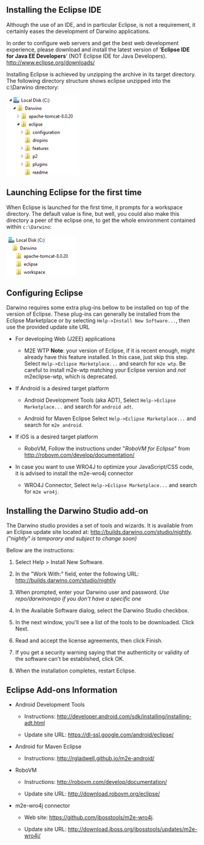 Installing the Eclipse IDE
--------------------------

Although the use of an IDE, and in particular Eclipse, is not a requirement, it
certainly eases the development of Darwino applications.

In order to configure web servers and get the best web development experience,
please download and install the latest version of '**Eclipse IDE for Java EE
Developers**‘ (NOT Eclipse IDE for Java Developers).
<http://www.eclipse.org/downloads/>

Installing Eclipse is achieved by unzipping the archive in its target directory.
The following directory structure shows eclipse unzipped into the c:\\Darwino
directory:

![](<install-eclipse.png>)

Launching Eclipse for the first time
------------------------------------

When Eclipse is launched for the first time, it prompts for a workspace
directory.  The default value is fine, but well, you could also make this
directory a peer of the eclipse one, to get the whole environment contained
within `c:\Darwino`:

![](<install-workspace.png>)

Configuring Eclipse
-------------------

Darwino requires some extra plug-ins bellow to be installed on top of the
version of Eclipse. These plug-ins can generally be installed from the Eclipse
Marketplace or by selecting `Help->Install New Software...`, then use the
provided update site URL

-   For developing Web (J2EE) applications

    -   M2E WTP **Note**: your version of Eclipse, if it is recent enough, might
        already have this feature installed. In this case, just skip this step.
        Select `Help->Eclipse Marketplace...` and search for `m2e wtp`. Be
        careful to install m2e-wtp matching your Eclipse version and *not*
        m2eclipse-wtp, which is deprecated.

-   If Android is a desired target platform

    -   Android Development Tools (aka ADT), Select `Help->Eclipse
        Marketplace...` and search for `android adt`.

    -   Android for Maven Eclipse Select `Help->Eclipse Marketplace...` and
        search for `m2e android`.

-   If iOS is a desired target platform

    -   RoboVM, Follow the instructions under "*RoboVM for Eclipse*" from
        <http://robovm.com/develop/documentation/>

-   In case you want to use WRO4J to optimize your JavaScript/CSS code, it is
    advised to install the m2e-wro4j connector

    -   WRO4J Connector, Select `Help->Eclipse Marketplace...` and search for
        `m2e wro4j`.

Installing the Darwino Studio add-on
------------------------------------

The Darwino studio provides a set of tools and wizards. It is available from an
Eclipse update site located at: <http://builds.darwino.com/studio/nightly>.
*("nightly" is temporary and subject to change soon)*

Bellow are the instructions:

1.  Select Help \> Install New Software.

2.  In the "Work With:" field, enter the following URL:
    <http://builds.darwino.com/studio/nightly>

3.  When prompted, enter your Darwino user and password. *Use repo/darwinorepo
    if you don't have a specific one*

4.  In the Available Software dialog, select the Darwino Studio checkbox.

5.  In the next window, you'll see a list of the tools to be downloaded. Click
    Next.

6.  Read and accept the license agreements, then click Finish.

7.  If you get a security warning saying that the authenticity or validity of
    the software can't be established, click OK.

8.  When the installation completes, restart Eclipse.

Eclipse Add-ons Information
---------------------------

-   Android Development Tools

    -   Instructions:
        <http://developer.android.com/sdk/installing/installing-adt.html>

    -   Update site URL: <https://dl-ssl.google.com/android/eclipse/>

-   Android for Maven Eclipse

    -   Instructions: <http://rgladwell.github.io/m2e-android/>

-   RoboVM

    -   Instructions: <http://robovm.com/develop/documentation/>

    -   Update site URL: <http://download.robovm.org/eclipse/>

-   m2e-wro4j connector

    -   Web site: <https://github.com/jbosstools/m2e-wro4j>.

    -   Update site URL:
        <http://download.jboss.org/jbosstools/updates/m2e-wro4j/>

